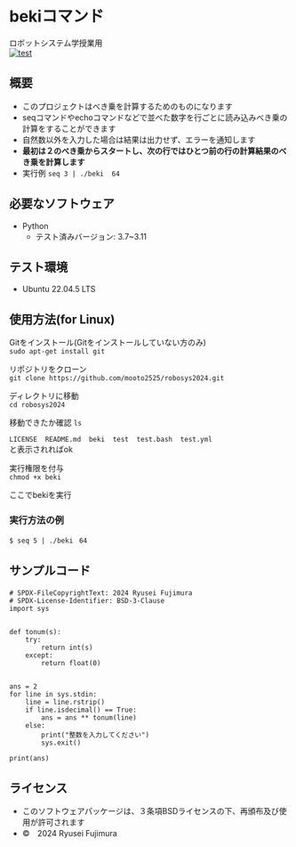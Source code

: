 # bekiコマンド
ロボットシステム学授業用  
[![test](https://github.com/mooto2525/robosys2024/actions/workflows/test.yml/badge.svg)](https://github.com/mooto2525/robosys2024/actions/workflows/test.yml)

## 概要

- このプロジェクトはべき乗を計算するためのものになります
- seqコマンドやechoコマンドなどで並べた数字を行ごとに読み込みべき乗の計算をすることができます
- 自然数以外を入力した場合は結果は出力せず、エラーを通知します
- **最初は２のべき乗からスタートし、次の行ではひとつ前の行の計算結果のべき乗を計算します**  
- 実行例
```seq 3 | ./beki  64```


## 必要なソフトウェア

- Python
  - テスト済みバージョン: 3.7~3.11


## テスト環境

- Ubuntu 22.04.5 LTS
  
## 使用方法(for Linux)
Gitをインストール(Gitをインストールしていない方のみ)  
```sudo apt-get install git```  
  
リポジトリをクローン  
```git clone https://github.com/mooto2525/robosys2024.git```  
  
ディレクトリに移動  
```cd robosys2024```  
  
移動できたか確認
```ls```  
  
```LICENSE  README.md  beki  test  test.bash  test.yml```  
と表示されればok  
  
実行権限を付与  
```chmod +x beki```  

ここでbekiを実行

  
### 実行方法の例
```$ seq 5 | ./beki ```
```64```  

  
## サンプルコード
```#!/usr/bin/python3
# SPDX-FileCopyrightText: 2024 Ryusei Fujimura　　　　　
# SPDX-License-Identifier: BSD-3-Clause
import sys


def tonum(s):
    try:
        return int(s)
    except:
        return float(0)


ans = 2
for line in sys.stdin:
    line = line.rstrip()
    if line.isdecimal() == True:
        ans = ans ** tonum(line)
    else:
        print("整数を入力してください")
        sys.exit()

print(ans)
```

  
## ライセンス
  
- このソフトウェアパッケージは、３条項BSDライセンスの下、再頒布及び使用が許可されます
- ©　2024 Ryusei Fujimura
